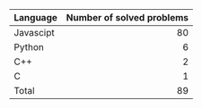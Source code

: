 
| Language  | Number of solved problems |
|:---|---:|
|Javascipt|80|
|Python|6|
|C++|2|
|C|1|
|Total| 89|

